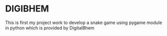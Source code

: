 # DIGIBHEM
This is first  my project work  to develop a snake game using pygame module in python which is provided by DigitalBhem

